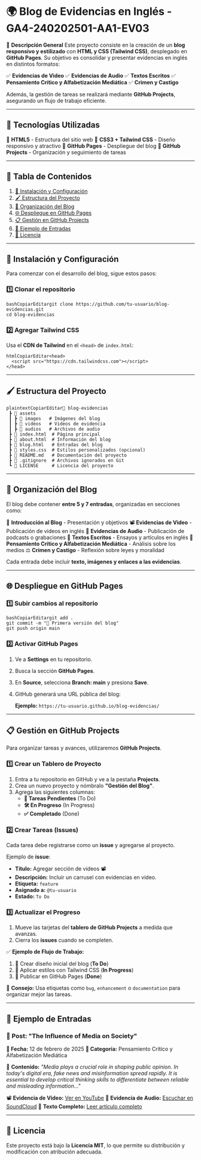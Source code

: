 # 🌍 Blog de Evidencias en Inglés - GA4-240202501-AA1-EV03

📢 **Descripción General**
Este proyecto consiste en la creación de un **blog responsivo y estilizado** con **HTML y CSS (Tailwind CSS)**, desplegado en **GitHub Pages**. Su objetivo es consolidar y presentar evidencias en inglés en distintos formatos:

✅ **Evidencias de Video**
✅ **Evidencias de Audio**
✅ **Textos Escritos**
✅ **Pensamiento Crítico y Alfabetización Mediática**
✅ **Crimen y Castigo**

Además, la gestión de tareas se realizará mediante **GitHub Projects**, asegurando un flujo de trabajo eficiente.

------

## 📌 Tecnologías Utilizadas

🔹 **HTML5** - Estructura del sitio web
🔹 **CSS3 + Tailwind CSS** - Diseño responsivo y atractivo
🔹 **GitHub Pages** - Despliegue del blog
🔹 **GitHub Projects** - Organización y seguimiento de tareas

------

## 📑 Tabla de Contenidos

1. [🚀 Instalación y Configuración](#-instalación-y-configuración)
2. [🖌 Estructura del Proyecto](#-estructura-del-proyecto)
3. [📂 Organización del Blog](#-organización-del-blog)
4. [🌐 Despliegue en GitHub Pages](#-despliegue-en-github-pages)
5. [📋 Gestión en GitHub Projects](#-gestión-en-github-projects)
6. [📌 Ejemplo de Entradas](#-ejemplo-de-entradas)
7. [📄 Licencia](#-licencia)

------

## 🚀 Instalación y Configuración

Para comenzar con el desarrollo del blog, sigue estos pasos:

### 1️⃣ Clonar el repositorio

```
bashCopiarEditargit clone https://github.com/tu-usuario/blog-evidencias.git
cd blog-evidencias
```

### 2️⃣ Agregar Tailwind CSS

Usa el **CDN de Tailwind** en el `<head>` de `index.html`:

```
htmlCopiarEditar<head>
  <script src="https://cdn.tailwindcss.com"></script>
</head>
```

------

## 🖌 Estructura del Proyecto

```
plaintextCopiarEditar📂 blog-evidencias
 ┣ 📂 assets
 ┃ ┣ 📂 images   # Imágenes del blog
 ┃ ┣ 📂 videos   # Videos de evidencia
 ┃ ┣ 📂 audios   # Archivos de audio
 ┣ 📜 index.html  # Página principal
 ┣ 📜 about.html  # Información del blog
 ┣ 📜 blog.html   # Entradas del blog
 ┣ 📜 styles.css  # Estilos personalizados (opcional)
 ┣ 📜 README.md   # Documentación del proyecto
 ┣ 📜 .gitignore  # Archivos ignorados en Git
 ┗ 📜 LICENSE     # Licencia del proyecto
```

------

## 📂 Organización del Blog

El blog debe contener **entre 5 y 7 entradas**, organizadas en secciones como:

📌 **Introducción al Blog** - Presentación y objetivos
📽️ **Evidencias de Video** - Publicación de videos en inglés
🎤 **Evidencias de Audio** - Publicación de podcasts o grabaciones
📝 **Textos Escritos** - Ensayos y artículos en inglés
🧠 **Pensamiento Crítico y Alfabetización Mediática** - Análisis sobre los medios
⚖️ **Crimen y Castigo** - Reflexión sobre leyes y moralidad

Cada entrada debe incluir **texto, imágenes y enlaces a las evidencias**.

------

## 🌐 Despliegue en GitHub Pages

### 1️⃣ Subir cambios al repositorio

```
bashCopiarEditargit add .
git commit -m "🚀 Primera versión del blog"
git push origin main
```

### 2️⃣ Activar GitHub Pages

1. Ve a **Settings** en tu repositorio.

2. Busca la sección **GitHub Pages**.

3. En **Source**, selecciona **Branch: main** y presiona **Save**.

4. GitHub generará una URL pública del blog:

   **Ejemplo:** `https://tu-usuario.github.io/blog-evidencias/`

------

## 📋 Gestión en GitHub Projects

Para organizar tareas y avances, utilizaremos **GitHub Projects**.

### 1️⃣ Crear un Tablero de Proyecto

1. Entra a tu repositorio en GitHub y ve a la pestaña **Projects**.
2. Crea un nuevo proyecto y nómbralo **"Gestión del Blog"**.
3. Agrega las siguientes columnas:
   - **📌 Tareas Pendientes** (To Do)
   - **🛠 En Progreso** (In Progress)
   - **✅ Completado** (Done)

### 2️⃣ Crear Tareas (Issues)

Cada tarea debe registrarse como un **issue** y agregarse al proyecto.

Ejemplo de **issue**:

- **Título:** Agregar sección de videos 📽️
- **Descripción:** Incluir un carrusel con evidencias en video.
- **Etiqueta:** `feature`
- **Asignado a:** `@tu-usuario`
- **Estado:** `To Do`

### 3️⃣ Actualizar el Progreso

1. Mueve las tarjetas del **tablero de GitHub Projects** a medida que avanzas.
2. Cierra los **issues** cuando se completen.

✅ **Ejemplo de Flujo de Trabajo:**

1. 🎯 Crear diseño inicial del blog (**To Do**)
2. 🎨 Aplicar estilos con Tailwind CSS (**In Progress**)
3. 🚀 Publicar en GitHub Pages (**Done**)

📌 **Consejo:** Usa etiquetas como `bug`, `enhancement` o `documentation` para organizar mejor las tareas.

------

## 📌 Ejemplo de Entradas

### 📌 Post: "The Influence of Media on Society"

**📅 Fecha:** 12 de febrero de 2025
**📂 Categoría:** Pensamiento Crítico y Alfabetización Mediática

📖 **Contenido:**
*"Media plays a crucial role in shaping public opinion. In today's digital era, fake news and misinformation spread rapidly. It is essential to develop critical thinking skills to differentiate between reliable and misleading information..."*

📽️ **Evidencia de Video:** [Ver en YouTube](https://youtube.com)
🎤 **Evidencia de Audio:** [Escuchar en SoundCloud](https://soundcloud.com)
📝 **Texto Completo:** [Leer artículo completo](#)

------

## 📄 Licencia

Este proyecto está bajo la **Licencia MIT**, lo que permite su distribución y modificación con atribución adecuada.